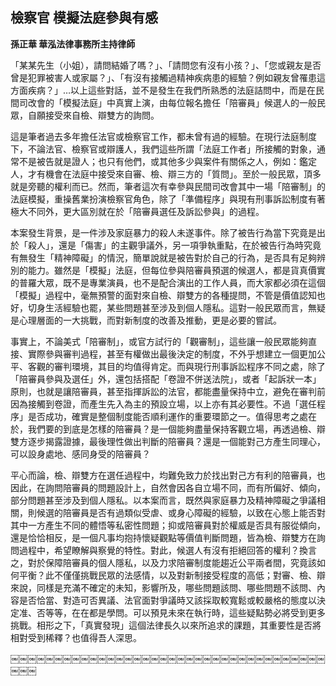 ## 檢察官 模擬法庭參與有感

**孫正華 華泓法律事務所主持律師**

「某某先生（小姐），請問結婚了嗎？」、「請問您有沒有小孩？」、「您或親友是否曾是犯罪被害人或家屬？」、「有沒有接觸過精神疾病患的經驗？例如親友曾罹患這方面疾病？」…以上這些對話，並不是發生在我們所熟悉的法庭詰問中，而是在民間司改會的「模擬法庭」中真實上演，由每位報名擔任「陪審員」候選人的一般民眾，自願接受來自檢、辯雙方的詢問。

這是筆者過去多年擔任法官或檢察官工作，都未曾有過的經驗。在現行法庭制度下，不論法官、檢察官或辯護人，我們這些所謂「法庭工作者」所接觸的對象，通常不是被告就是證人；也只有他們，或其他多少與案件有關係之人，例如：鑑定人，才有機會在法庭中接受來自審、檢、辯三方的「質問」。至於一般民眾，頂多就是旁聽的權利而已。然而，筆者這次有幸參與民間司改會其中一場「陪審制」的法庭模擬，重操舊業扮演檢察官角色，除了「準備程序」與現有刑事訴訟制度有著極大不同外，更大區別就在於「陪審員選任及訴訟參與」的過程。

本案發生背景，是一件涉及家庭暴力的殺人未遂事件。除了被告行為當下究竟是出於「殺人」，還是「傷害」的主觀爭議外，另一項爭執重點，在於被告行為時究竟有無發生「精神障礙」的情況，簡單說就是被告對於自己的行為，是否具有足夠辨別的能力。雖然是「模擬」法庭，但每位參與陪審員預選的候選人，都是貨真價實的普羅大眾，既不是專業演員，也不是配合演出的工作人員，而大家都必須在這個「模擬」過程中，毫無預警的面對來自檢、辯雙方的各種提問，不管是價值認知也好，切身生活經驗也罷，某些問題甚至涉及到個人隱私。這對一般民眾而言，無疑是心理層面的一大挑戰，而對新制度的改善及推動，更是必要的嘗試。

事實上，不論美式「陪審制」，或官方試行的「觀審制」，這些讓一般民眾能夠直接、實際參與審判過程，甚至有權做出最後決定的制度，不外乎想建立一個更加公平、客觀的審判環境，其目的均值得肯定。而與現行刑事訴訟程序不同之處，除了「陪審員參與及選任」外，還包括搭配「卷證不併送法院」，或者「起訴狀一本」原則，也就是讓陪審員，甚至指揮訴訟的法官，都能盡量保持中立，避免在審判前因為接觸到卷證，而產生先入為主的預設立場，以上亦有其必要性。不過「選任程序」是否成功，確實是整個制度能否順利運作的重要環節之一。值得思考之處在於，我們要的到底是怎樣的陪審員？是一個能夠盡量保持客觀立場，再透過檢、辯雙方逐步揭露證據，最後理性做出判斷的陪審員？還是一個能對己方產生同理心，可以設身處地、感同身受的陪審員？

平心而論，檢、辯雙方在選任過程中，均難免致力於找出對己方有利的陪審員，也因此，在詢問陪審員的問題設計上，自然會因各自立場不同，而有所偏好、傾向，部分問題甚至涉及到個人隱私。以本案而言，既然與家庭暴力及精神障礙之爭議相關，則候選的陪審員是否有過類似受虐、或身心障礙的經驗，以致在心態上能否對其中一方產生不同的體悟等私密性問題；抑或陪審員對於權威是否具有服從傾向，還是恰恰相反，是一個凡事均抱持懷疑觀點等價值判斷問題，皆為檢、辯雙方在詢問過程中，希望瞭解與察覺的特性。對此，候選人有沒有拒絕回答的權利？換言之，對於保障陪審員的個人隱私，以及力求陪審制度能趨近公平兩者間，究竟該如何平衡？此不僅僅挑戰民眾的法感情，以及對新制接受程度的高低；對審、檢、辯來說，同樣是充滿不確定的未知，影響所及，哪些問題該問、哪些問題不該問、內容是否恰當、對造可否異議、法官面對爭議時又該採取較寬鬆或較嚴格的態度以決定准、否等等，在在都是學問。可以預見未來在執行時，這些疑點勢必將受到更多挑戰。相形之下，「真實發現」這個法律長久以來所追求的課題，其重要性是否將相對受到稀釋？也值得吾人深思。

￼￼￼￼￼￼￼￼￼￼￼￼￼￼￼￼￼￼￼￼￼￼￼￼￼￼￼￼￼￼￼￼￼￼￼￼￼￼￼